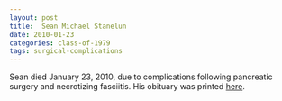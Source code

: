 ```yaml
---
layout: post
title:  Sean Michael Stanelun
date: 2010-01-23
categories: class-of-1979
tags: surgical-complications
---
```


Sean died January 23, 2010, due to complications following pancreatic surgery and necrotizing fasciitis. His obituary was printed [here](http://tinyurl.com/ka9m3km).


